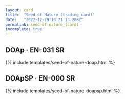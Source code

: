 ```yaml
---
layout: card
title:  "Seed of Nature (trading card)"
date:   "2022-12-29T10:21:13.288Z"
permalink: seed-of-nature_(card)
incomplete: true
---
```


## DOAp &middot; EN-031 SR

{% include templates/seed-of-nature-doap.html %}


## DOApSP &middot; EN-000 SR

{% include templates/seed-of-nature-doapsp.html %}
